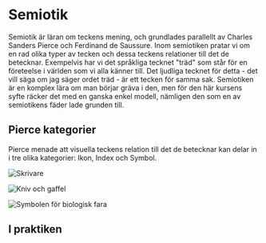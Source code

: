 # Semiotik

Semiotik är läran om teckens mening, och grundlades parallellt av Charles Sanders Pierce och Ferdinand de Saussure. Inom semiotiken pratar vi om en rad olika typer av tecken och dessa teckens relationer till det de betecknar. Exempelvis har vi det språkliga tecknet "träd" som står för en företeelse i världen som vi alla känner till. Det ljudliga tecknet för detta - det vill säga om jag säger ordet träd - är ett tecken för samma sak. Semiotiken är en komplex lära om man börjar gräva i den, men för den här kursens syfte räcker det med en ganska enkel modell, nämligen den som en av semiotikens fäder lade grunden till. 

## Pierce kategorier
Pierce menade att visuella teckens relation till det de betecknar kan delar in i tre olika kategorier: Ikon, Index och Symbol. 

![Skrivare][ikon]

![Kniv och gaffel][index]

![Symbolen för biologisk fara][symbol]

## I praktiken




[ikon]: https://github.com/mattiaswickberg/ID_handbook/tree/master/Bilder/Print.png "Printer"
[index]: https://github.com/mattiaswickberg/ID_handbook/tree/master/Bilder/Restaurant.png "Restaurant"
[symbol]: https://github.com/mattiaswickberg/ID_handbook/tree/master/Bilder/Biohazard.png "Biohazard"